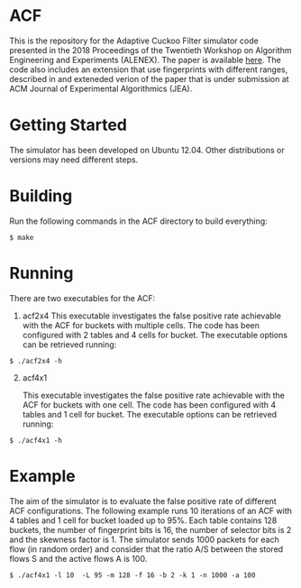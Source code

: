 # ACF

This is the repository for the Adaptive Cuckoo Filter simulator code presented in the 2018 Proceedings of the Twentieth Workshop on Algorithm Engineering and Experiments (ALENEX). The paper is available [here](https://epubs.siam.org/doi/pdf/10.1137/1.9781611975055.4).
The code also includes an extension that use fingerprints with different ranges, described in and exteneded verion of the paper that is under submission at ACM Journal of Experimental Algorithmics (JEA).     

# Getting Started

The simulator has been developed on Ubuntu 12.04. Other distributions or versions may need different steps.

# Building

Run the following commands in the ACF directory to build everything:

```
$ make
```

# Running

There are two executables for the ACF:

1. acf2x4
    This executable investigates the false positive rate achievable with the ACF for buckets with multiple cells. The code has been configured with 2 tables and 4 cells for bucket. The executable options can be retrieved running:

```
$ ./acf2x4 -h 
```
    

2. acf4x1

    This executable investigates the false positive rate achievable with the ACF for buckets with one cell. The code has been configured with 4 tables and 1 cell for bucket. The executable options can be retrieved running:

```
$ ./acf4x1 -h 
```


# Example

The aim of the simulator is to evaluate the false positive rate of different ACF configurations.
The following example runs 10 iterations of an ACF with 4 tables and 1 cell for bucket loaded up to 95%. Each table contains 128 buckets, the number of fingerprint bits is 16, the number of selector bits is 2 and the skewness factor is 1.
The simulator sends 1000 packets for each flow (in random order) and consider that the ratio A/S between the stored flows S and the active flows A is 100.

```
$ ./acf4x1 -l 10  -L 95 -m 128 -f 16 -b 2 -k 1 -n 1000 -a 100 
```


